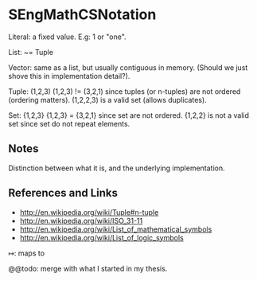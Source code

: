 
# SEngMathCSNotation

Literal: a fixed value. E.g: 1 or "one".

List: ~= Tuple

Vector: same as a list, but usually contiguous in memory. (Should we just shove this in implementation detail?).

Tuple: (1,2,3)
	(1,2,3) != (3,2,1) since tuples (or n-tuples) are not ordered (ordering matters).
	(1,2,2,3) is a valid set (allows duplicates).

Set: {1,2,3}
	{1,2,3} = {3,2,1} since set are not ordered.
	{1,2,2} is not a valid set since set do not repeat elements.


## Notes

Distinction between what it is, and the underlying implementation.

## References and Links

- http://en.wikipedia.org/wiki/Tuple#n-tuple
- http://en.wikipedia.org/wiki/ISO_31-11
- http://en.wikipedia.org/wiki/List_of_mathematical_symbols
- http://en.wikipedia.org/wiki/List_of_logic_symbols

↦: maps to

@@todo: merge with what I started in my thesis.
